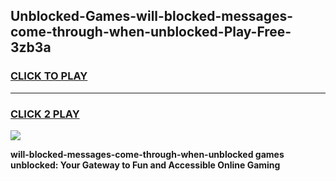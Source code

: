 
## Unblocked-Games-will-blocked-messages-come-through-when-unblocked-Play-Free-3zb3a
<h3>
<a href="https://premium76.site?title=will-blocked-messages-come-through-when-unblocked&ref=12A">CLICK TO PLAY</a></h3>
<hr>

<h3>
<a href="https://premium76.site?title=will-blocked-messages-come-through-when-unblocked&ref=12A">CLICK 2 PLAY</a>
  
</h3>

<a href="https://premium76.site?title=will-blocked-messages-come-through-when-unblocked&ref=12A"><img src="https://clearcache.store/games.png"></a>


**will-blocked-messages-come-through-when-unblocked games unblocked: Your Gateway to Fun and Accessible Online Gaming**
